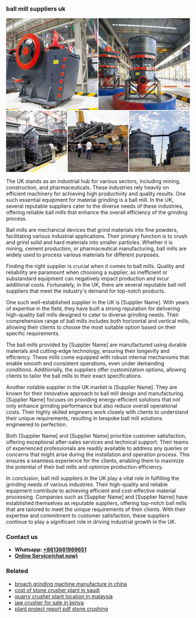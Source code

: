 <h3>ball mill suppliers uk</h3><img src='1708499214.jpg' alt=''><p>The UK stands as an industrial hub for various sectors, including mining, construction, and pharmaceuticals. These industries rely heavily on efficient machinery for achieving high productivity and quality results. One such essential equipment for material grinding is a ball mill. In the UK, several reputable suppliers cater to the diverse needs of these industries, offering reliable ball mills that enhance the overall efficiency of the grinding process.</p><p>Ball mills are mechanical devices that grind materials into fine powders, facilitating various industrial applications. Their primary function is to crush and grind solid and hard materials into smaller particles. Whether it is mining, cement production, or pharmaceutical manufacturing, ball mills are widely used to process various materials for different purposes.</p><p>Finding the right supplier is crucial when it comes to ball mills. Quality and reliability are paramount when choosing a supplier, as inefficient or substandard equipment can negatively impact production and incur additional costs. Fortunately, in the UK, there are several reputable ball mill suppliers that meet the industry's demand for top-notch products.</p><p>One such well-established supplier in the UK is [Supplier Name]. With years of expertise in the field, they have built a strong reputation for delivering high-quality ball mills designed to cater to diverse grinding needs. Their comprehensive range of ball mills includes both horizontal and vertical mills, allowing their clients to choose the most suitable option based on their specific requirements.</p><p>The ball mills provided by [Supplier Name] are manufactured using durable materials and cutting-edge technology, ensuring their longevity and efficiency. These mills come equipped with robust internal mechanisms that enable smooth and consistent operations, even under demanding conditions. Additionally, the suppliers offer customization options, allowing clients to tailor the ball mills to their exact specifications.</p><p>Another notable supplier in the UK market is [Supplier Name]. They are known for their innovative approach to ball mill design and manufacturing. [Supplier Name] focuses on providing energy-efficient solutions that not only enhance grinding performance but also reduce overall operational costs. Their highly skilled engineers work closely with clients to understand their unique requirements, resulting in bespoke ball mill solutions engineered to perfection.</p><p>Both [Supplier Name] and [Supplier Name] prioritize customer satisfaction, offering exceptional after-sales services and technical support. Their teams of experienced professionals are readily available to address any queries or concerns that might arise during the installation and operation process. This ensures a seamless experience for the clients, enabling them to maximize the potential of their ball mills and optimize production efficiency.</p><p>In conclusion, ball mill suppliers in the UK play a vital role in fulfilling the grinding needs of various industries. Their high-quality and reliable equipment contribute to achieving efficient and cost-effective material processing. Companies such as [Supplier Name] and [Supplier Name] have established themselves as reputable suppliers, offering top-notch ball mills that are tailored to meet the unique requirements of their clients. With their expertise and commitment to customer satisfaction, these suppliers continue to play a significant role in driving industrial growth in the UK.</p><h3>Contact us</h3><ul><li><strong>Whatsapp:&nbsp;<a href="https://wa.me/8613661969651">+8613661969651</a></strong></li><li><a href="https://swt.shibang-china.com/?git&amp;zhl&amp;ball mill suppliers uk"><strong>Online Service(chat now)</strong></a></li></ul><h3>Related</h3><ul><li><a href='broach grinding machine manufacture in china.md'>broach grinding machine manufacture in china</a></li><li><a href='cost of stone crusher plant in saudi.md'>cost of stone crusher plant in saudi</a></li><li><a href='quarry crusher plant location in malaysia.md'>quarry crusher plant location in malaysia</a></li><li><a href='jaw crusher for sale in kenya.md'>jaw crusher for sale in kenya</a></li><li><a href='plant project report pdf stone crushing.md'>plant project report pdf stone crushing</a></li></ul>